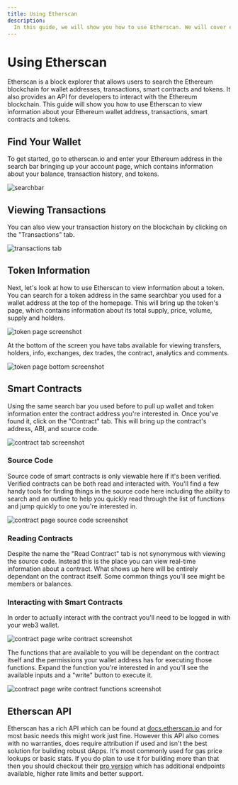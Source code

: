 ```yaml
---
title: Using Etherscan
description:
  In this guide, we will show you how to use Etherscan. We will cover everything from viewing transactions and addresses to creating tokens and smart contracts. 
---
```

# Using Etherscan

Etherscan is a block explorer that allows users to search the Ethereum blockchain for wallet addresses, transactions, smart contracts and tokens. It also provides an API for developers to interact with the Ethereum blockchain. This guide will show you how to use Etherscan to view information about your Ethereum wallet address, transactions, smart contracts and tokens.

## Find Your Wallet
To get started, go to etherscan.io and enter your Ethereum address in the search bar bringing up your account page, which contains information about your balance, transaction history, and tokens. 

![searchbar](/img/basics/etherscan-searchbar-screenshot.png 'searchbar screenshot')

## Viewing Transactions
You can also view your transaction history on the blockchain by clicking on the "Transactions" tab.

![transactions tab](/img/basics/etherscan-transaction-tab-screenshot.png 'transactions tab screenshot')

## Token Information

Next, let's look at how to use Etherscan to view information about a token. You can search for a token address in the same searchbar you used for a wallet address at the top of the homepage. This will bring up the token's page, which contains information about its total supply, price, volume, supply and holders.

![token page screenshot](/img/basics/etherscan-token-page-screenshot.png 'token page screenshot')

At the bottom of the screen you have tabs available for viewing transfers, holders, info, exchanges, dex trades, the contract, analytics and comments.

![token page bottom screenshot](/img/basics/etherscan-token-page-bottom.png 'token page bottom half screenshot')

## Smart Contracts
Using the same search bar you used before to pull up wallet and token information enter the contract address you're interested in. Once you've found it, click on the "Contract" tab. This will bring up the contract's address, ABI, and source code.

![contract tab screenshot](/img/basics/etherscan-contract-tab.png 'contract page contract tab screenshot')

### Source Code
Source code of smart contracts is only viewable here if it's been verified. Verified contracts can be both read and interacted with. You'll find a few handy tools for finding things in the source code here including the ability to search and an outline to help you quickly read through the list of functions and jump quickly to one you're interested in.

![contract page source code screenshot](/img/basics/etherscan-contract-page-source-code.png 'contract page source code screenshot')

### Reading Contracts
Despite the name the "Read Contract" tab is not synonymous with viewing the source code. Instead this is the place you can view real-time information about a contract. What shows up here will be entirely dependant on the contract itself. Some common things you'll see might be members or balances.


### Interacting with Smart Contracts
In order to actually interact with the contract you'll need to be logged in with your web3 wallet.

![contract page write contract screenshot](/img/basics/etherscan-contract-page-write.png 'contract page write contract')

The functions that are available to you will be dependant on the contract itself and the permissions your wallet address has for executing those functions. Expand the function you're interested in and you'll see the available inputs and a "write" button to execute it.

![contract page write contract functions screenshot](/img/basics/etherscan-write-contract-functions.png 'contract page write contract functions screenshot')

## Etherscan API

Etherscan has a rich API which can be found at [docs.etherscan.io](https://docs.etherscan.io/) and for most basic needs this might work just fine. However this API also comes with no warranties, does require attribution if used and isn't the best solution for building robust dApps. It's most commonly used for gas price lookups or basic stats. If you do plan to use it for building more than that then you should checkout their [pro version](https://docs.etherscan.io/api-pro/etherscan-api-prohttps://docs.etherscan.io/api-pro/etherscan-api-pro) which has additional endpoints available, higher rate limits and better support.